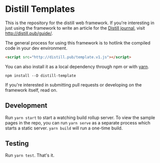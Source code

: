 # Distill Templates

This is the repository for the distill web framework. If you're interesting in just using the framework to write an article for the [Distill journal](http://distill.pub), visit http://distill.pub/guide/. 

The general process for using this framework is to hotlink the compiled code in your dev environment. 

```html
<script src="http://distill.pub/template.v1.js"></script>
```

You can also install it as a local dependency through npm or with [yarn](https://yarnpkg.com).

```
npm install --D distill-template
```

If you're interested in submitting pull requests or developing on the framework itself, read on.

## Development

Run `yarn start` to start a watching build rollup server. To view the sample pages in the repo, you can run `yarn serve` as a separate process which starts a static server. `yarn build` will run a one-time build.

## Testing

Run `yarn test`. That's it.
